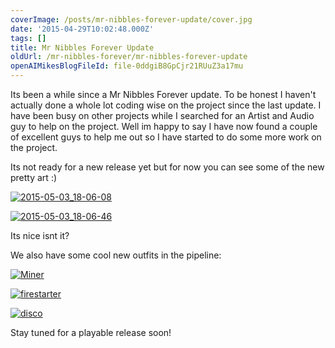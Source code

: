 ```yaml
---
coverImage: /posts/mr-nibbles-forever-update/cover.jpg
date: '2015-04-29T10:02:48.000Z'
tags: []
title: Mr Nibbles Forever Update
oldUrl: /mr-nibbles-forever/mr-nibbles-forever-update
openAIMikesBlogFileId: file-0ddgiB8GpCjr21RUuZ3a17mu
---
```


Its been a while since a Mr Nibbles Forever update. To be honest I haven't actually done a whole lot coding wise on the project since the last update. I have been busy on other projects while I searched for an Artist and Audio guy to help on the project. Well im happy to say I have now found a couple of excellent guys to help me out so I have started to do some more work on the project.

<!-- more -->

Its not ready for a new release yet but for now you can see some of the new pretty art :)

[![2015-05-03_18-06-08](https://www.mikecann.blog/wp-content/uploads/2015/05/2015-05-03_18-06-08-1024x642.png)](https://www.mikecann.blog/wp-content/uploads/2015/05/2015-05-03_18-06-08.png)

[![2015-05-03_18-06-46](https://www.mikecann.blog/wp-content/uploads/2015/05/2015-05-03_18-06-46-1024x637.png)](https://www.mikecann.blog/wp-content/uploads/2015/05/2015-05-03_18-06-46.png)

Its nice isnt it?

We also have some cool new outfits in the pipeline:

[![Miner](https://www.mikecann.blog/wp-content/uploads/2015/05/Miner-1024x181.jpg)](https://www.mikecann.blog/wp-content/uploads/2015/05/Miner.jpg)

[![firestarter](https://www.mikecann.blog/wp-content/uploads/2015/05/firestarter-1024x181.jpg)](https://www.mikecann.blog/wp-content/uploads/2015/05/firestarter.jpg)

[![disco](https://www.mikecann.blog/wp-content/uploads/2015/05/disco-1024x181.jpg)](https://www.mikecann.blog/wp-content/uploads/2015/05/disco.jpg)

Stay tuned for a playable release soon!
